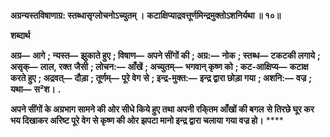 **अग्रन्यस्तविषाणाग्र: स्तब्धासृग्लोचनोऽच्युतम् ।** **कटाक्षिप्याद्रवत्तूर्णमिन्द्रमुक्तोऽशनिर्यथा ॥ १०॥** 

**शब्दार्थ** 

**अग्र—** **आगे** **; न्यस्त—** **झुकाते हुए** **; विषाण—** **अपने सींगों की** **; अग्र:—** **नोक** **; स्तब्ध—** **टकटकी लगाये** **; असृक्—** **लाल, रक्त** **जैसी** **; लोचन:—** **आँखें** **; अच्युतम्—** **भगवान् कृष्ण को** **; कट-आक्षिप्य—** **कटाक्ष करते हुए** **; अद्रवत्—** **दौड़ा** **; तूर्णम्—** **पूरे वेग** **से** **; इन्द्र-मुक्त:—** **इन्द्र द्वारा छोड़ा गया** **; अशनि:—** **वज्र** **; यथा—** **स²श।** **.** 

**अपने सींगों के अग्रभाग सामने की ओर सीधे किये हुए तथा अपनी रकि्तम आँखों की बगल** **से तिरछे घूर कर भय दिखाकर अरिष्ट पूरे वेग से कृष्ण की ओर झपटा मानो इन्द्र द्वारा चलाया** **गया वज्र हो।** **** 